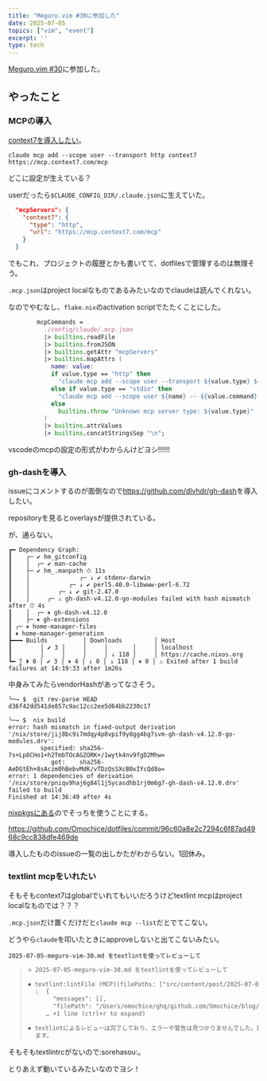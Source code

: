 ```yaml
---
title: "Meguro.vim #30に参加した"
date: 2025-07-05
topics: ["vim", "event"]
excerpt: ''
type: tech
---
```


[Meguro.vim #30](https://megurovim.connpass.com/event/356081/)に参加した。

## やったこと

### MCPの導入

[context7を導入したい](https://github.com/Omochice/dotfiles/issues/1468)。

`claude mcp add --scope user --transport http context7 https://mcp.context7.com/mcp`

どこに設定が生えている？

userだったら`$CLAUDE_CONFIG_DIR/.claude.json`に生えていた。

```json
  "mcpServers": {
    "context7": {
      "type": "http",
      "url": "https://mcp.context7.com/mcp"
    }
  }
```

でもこれ、プロジェクトの履歴とかも書いてて、dotfilesで管理するのは無理そう。

`.mcp.json`はproject localなものであるみたいなのでclaudeは読んでくれない。

なのでやむなし、`flake.nix`のactivation scriptでたたくことにした。

```nix
        mcpCommands =
          ./config/claude/.mcp.json
          |> builtins.readFile
          |> builtins.fromJSON
          |> builtins.getAttr "mcpServers"
          |> builtins.mapAttrs (
            name: value:
            if value.type == "http" then
              "claude mcp add --scope user --transport ${value.type} ${name} ${value.url}"
            else if value.type == "stdio" then
              "claude mcp add --scope user ${name} -- ${value.command} ${builtins.concatStringsSep " " value.args}"
            else
              builtins.throw "Unknown mcp server type: ${value.type}"
          )
          |> builtins.attrValues
          |> builtins.concatStringsSep "\n";
```

vscodeのmcpの設定の形式がわからんけどヨシ!!!!!!


### gh-dashを導入

issueにコメントするのが面倒なので<https://github.com/dlvhdr/gh-dash>を導入したい。

repositoryを見るとoverlaysが提供されている。

が、通らない。

```console
┏━ Dependency Graph:
┃    ┌─ ✔ hm_gitconfig
┃    │  ┌─ ✔ man-cache
┃    ├─ ✔ hm_.manpath ⏱ 11s
┃    │              ┌─ ↓ ✔ stdenv-darwin
┃    │           ┌─ ↓ ✔ perl5.40.0-libwww-perl-6.72
┃    │        ┌─ ↓ ✔ git-2.47.0
┃    │     ┌─ ⚠ gh-dash-v4.12.0-go-modules failed with hash mismatch after ⏱ 4s
┃    │  ┌─ ⏸ gh-dash-v4.12.0
┃    ├─ ⏸ gh-extensions
┃ ┌─ ⏸ home-manager-files
┃ ⏸ home-manager-generation
┣━━━ Builds          │ Downloads         │ Host
┃        │ ✔ 3 │     │     │       │     │ localhost
┃        │     │     │     │ ↓ 118 │     │ https://cache.nixos.org
┗━ ∑ ⏵ 0 │ ✔ 3 │ ⏸ 4 │ ↓ 0 │ ↓ 118 │ ⏸ 0 │ ⚠ Exited after 1 build failures at 14:19:33 after 1m26s
```


中身みてみたらvendorHashがあってなさそう。

```console
╰─→ $  git rev-parse HEAD
d36f42dd541de857c9ac12cc2ee5d64bb2230c17

╰─→ $  nix build
error: hash mismatch in fixed-output derivation '/nix/store/jij8bc9i7mdqy4p8vpif9y8gg4bg7svm-gh-dash-v4.12.0-go-modules.drv':
         specified: sha256-7s+Lp8CHo1+h2TmbTOcAGZORK+/1wytk4nv9fgD2Mhw=
            got:    sha256-AeDGtEh+8sAczm0hBebvMdK/vTDzQsSXcB0xIYcQd8o=
error: 1 dependencies of derivation '/nix/store/pniqv9haj6g84l1j5ycasdhb1rj0m6g7-gh-dash-v4.12.0.drv' failed to build
Finished at 14:36:49 after 4s
```

[nixpkgsにある](https://github.com/NixOS/nixpkgs/blob/nixos-unstable/pkgs/by-name/gh/gh-dash/package.nix#L34)のでそっちを使うことにする。

<https://github.com/Omochice/dotfiles/commit/96c60a8e2c7294c6f87ad4968c9cc838dfe469de>

導入したもののissueの一覧の出しかたがわからない。1回休み。

### textlint mcpをいれたい

そもそもcontext7はglobalでいれてもいいだろうけどtextlint mcpはproject localなものでは？？？

`.mcp.json`だけ置くだけだと`claude mcp --list`だとでてこない。

どうやら`claude`を叩いたときにapproveしないと出てこないみたい。

```console
2025-07-05-meguro-vim-30.md をtextlintを使ってレビューして
```

> ```txt
> > 2025-07-05-meguro-vim-30.md をtextlintを使ってレビューして
>
> ⏺ textlint:lintFile (MCP)(filePaths: ["src/content/post/2025-07-05-meguro-vim-30.md"])
>   ⎿  {
>        "messages": [],
>        "filePath": "/Users/omochice/ghq/github.com/Omochice/blog/src/content/post/2025-07-05-meguro-vim-30.md"
>      … +1 line (ctrl+r to expand)
>
> ⏺ textlintによるレビューは完了しており、エラーや警告は見つかりませんでした。記事は文章のルールに従って適切に書かれてい
>   ます。
> ```

そもそもtextlintrcがないので:sorehasou:。

とりあえず動いているみたいなのでヨシ！
